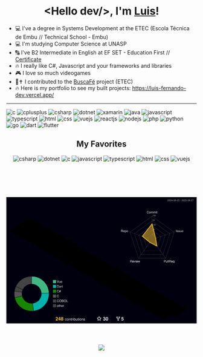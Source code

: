 <!---======================================================================= This is the title ============================================================--->
<h1 align="center"> &ltHello dev/&gt;, I'm <a href="https://luis-fernando-dev.vercel.app/">Luis</a>!</h1>

- 💻 I've a degree in Systems Development at the ETEC (Escola Técnica de Embu // Technical School - Embu)
- 💻 I'm studying Computer Science at UNASP
- 🔠 I've B2 Intermediate in English at EF SET - Education First // <a href="https://www.efset.org/cert/9PZnG8">Certificate</a>
- 🔥 I really like C#, Javascript and your frameworks and libraries
- 🎮 I love so much videogames
- 🙏✝ I contributed to the <a href="https://github.com/buscafe">BuscaFé</a> project (ETEC)
- 🔥 Here is my portfolio to see my built projects: <a href="https://luis-fernando-dev.vercel.app/">https://luis-fernando-dev.vercel.app/</a>

<!---======================================================================================================================================================--->
***

<!---============================================================= Languages  ==========================================================--->


![c](https://img.shields.io/badge/C-white?style=for-the-badge&logo=c&logoColor=white&logoSize=auto&color=%23A8B9CC)
![cplusplus](https://img.shields.io/badge/C%2B%2B-white?style=for-the-badge&logo=cplusplus&logoColor=white&logoSize=auto&color=%2300599C)
![csharp](https://img.shields.io/badge/csharp-white?style=for-the-badge&logoColor=white&logoSize=auto&color=%23512BD4)
![dotnet](https://img.shields.io/badge/.NET-white?style=for-the-badge&logo=.net&logoColor=white&logoSize=auto&color=%23512BD4)
![xamarin](https://img.shields.io/badge/xamarin-white?style=for-the-badge&logoColor=white&logoSize=auto&color=%23512BD4)
![java](https://img.shields.io/badge/java-white?style=for-the-badge&logoColor=white&logoSize=auto&color=%23A8B9CC)
![javascript](https://img.shields.io/badge/javascript-white?style=for-the-badge&logo=javascript&logoColor=black&logoSize=auto&color=%23F7DF1E)
![typescript](https://img.shields.io/badge/typescrpit-white?style=for-the-badge&logo=typescript&logoColor=white&logoSize=auto&color=%233178C6)
![html](https://img.shields.io/badge/html-orange?style=for-the-badge&logo=html5&logoColor=ffffff&logoSize=auto)
![css](https://img.shields.io/badge/css-blue?style=for-the-badge&logo=css3&logoColor=ffffff&logoSize=auto)
![vuejs](https://img.shields.io/badge/Vue.js-lightgreen?style=for-the-badge&logo=vuedotjs&logoColor=000000&logoSize=auto)
![reactjs](https://img.shields.io/badge/React.js-lightblue?style=for-the-badge&logo=react&logoColor=000000&logoSize=auto&color=%2361DAFB)
![nodejs](https://img.shields.io/badge/node.js-white?style=for-the-badge&logo=nodedotjs&logoColor=white&logoSize=auto&color=%235FA04E)
![php](https://img.shields.io/badge/php-white?style=for-the-badge&logo=php&logoColor=white&logoSize=auto&color=%23777BB4)
![python](https://img.shields.io/badge/python-white?style=for-the-badge&logo=python&logoColor=white&logoSize=auto&color=%233776AB)
![go](https://img.shields.io/badge/go-white?style=for-the-badge&logo=go&logoColor=white&logoSize=auto&color=%2300ADD8)
![dart](https://img.shields.io/badge/dart-white?style=for-the-badge&logo=dart&logoColor=white&logoSize=auto&color=%230175C2)
![flutter](https://img.shields.io/badge/fllutter-white?style=for-the-badge&logo=flutter&logoColor=white&logoSize=auto&color=%2302569B)

<h2 align="center"> My Favorites</h2>
<div align="center">
  
  ![csharp](https://img.shields.io/badge/csharp-white?style=for-the-badge&logoColor=white&logoSize=auto&color=%23512BD4)
  ![dotnet](https://img.shields.io/badge/.NET-white?style=for-the-badge&logo=.net&logoColor=white&logoSize=auto&color=%23512BD4)
  ![c](https://img.shields.io/badge/C-white?style=for-the-badge&logo=c&logoColor=white&logoSize=auto&color=%23A8B9CC)
  ![javascript](https://img.shields.io/badge/javascript-white?style=for-the-badge&logo=javascript&logoColor=black&logoSize=auto&color=%23F7DF1E)
  ![typescript](https://img.shields.io/badge/typescrpit-white?style=for-the-badge&logo=typescript&logoColor=white&logoSize=auto&color=%233178C6)
  ![html](https://img.shields.io/badge/html-orange?style=for-the-badge&logo=html5&logoColor=ffffff&logoSize=auto)
  ![css](https://img.shields.io/badge/css-blue?style=for-the-badge&logo=css3&logoColor=ffffff&logoSize=auto)
  ![vuejs](https://img.shields.io/badge/Vue.js-lightgreen?style=for-the-badge&logo=vuedotjs&logoColor=000000&logoSize=auto)
</div>
 
<br>

<!---======================================================================================================================================================--->

<br><br>
<!---======================================================================= Github Stats =================================================================--->
<div>
  <div align="center">
    <img src="./profile-3d-contrib/profile-night-rainbow.svg" />
    <br><br><br><br>
</div>
<!---======================================================================================================================================================--->

  
  <!---===================================================================== Social Media ===================================================================--->
<div align="center">
  
  <img align="center" src="https://c.tenor.com/ueusBEmmXfQAAAAC/xbox-gaming.gif" width="30%" heigth="30%" >
  
</div>
 

